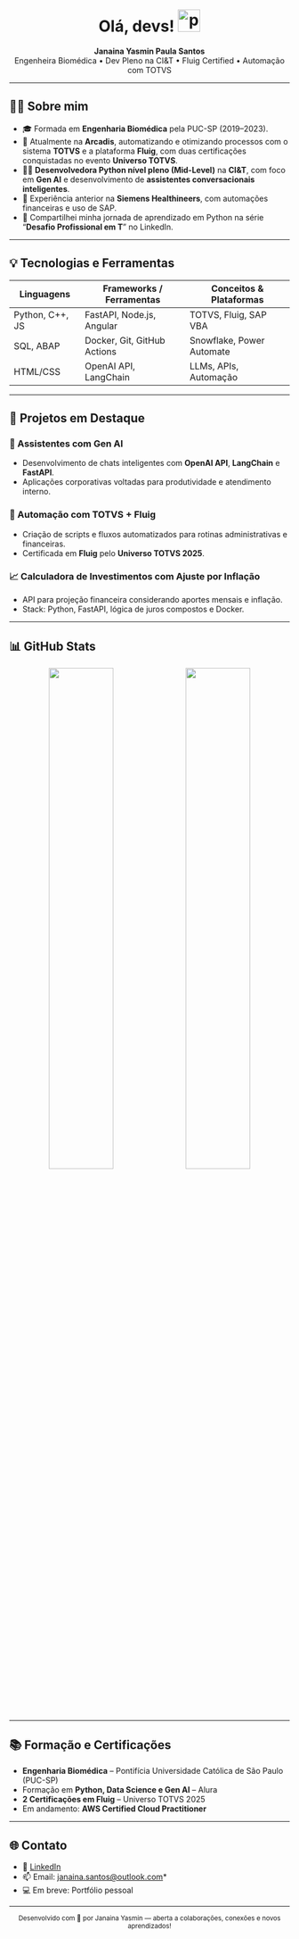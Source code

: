 <h1 align="center">Olá, devs! <img src="https://media.giphy.com/media/v1.Y2lkPTc5MGI3NjExMXU1aWIybnZzbmZxdHh1NnZqZTZldXZhdnJvbzhjOTk2aXdlZXVyaCZlcD12MV9naWZzX3NlYXJjaCZjdD1n/YTbZzCkRQCEJa/giphy.gif" alt="patinha" width="40"/></h1>

<p align="center">
  <strong>Janaina Yasmin Paula Santos</strong>  
  <br>
  Engenheira Biomédica • Dev Pleno na CI&T • Fluig Certified • Automação com TOTVS
</p>

---

## 👩‍💻 Sobre mim

- 🎓 Formada em **Engenharia Biomédica** pela PUC-SP (2019–2023).  
- 💼 Atualmente na **Arcadis**, automatizando e otimizando processos com o sistema **TOTVS** e a plataforma **Fluig**, com duas certificações conquistadas no evento **Universo TOTVS**.  
- 👩‍💻 **Desenvolvedora Python nível pleno (Mid-Level)** na **CI&T**, com foco em **Gen AI** e desenvolvimento de **assistentes conversacionais inteligentes**.  
- 🧾 Experiência anterior na **Siemens Healthineers**, com automações financeiras e uso de SAP.  
- 💬 Compartilhei minha jornada de aprendizado em Python na série “**Desafio Profissional em T**” no LinkedIn.  

---

## 💡 Tecnologias e Ferramentas

| Linguagens      | Frameworks / Ferramentas       | Conceitos & Plataformas     |
| --------------- | ------------------------------ | --------------------------- |
| Python, C++, JS | FastAPI, Node.js, Angular      | TOTVS, Fluig, SAP VBA       |
| SQL, ABAP       | Docker, Git, GitHub Actions    | Snowflake, Power Automate   |
| HTML/CSS        | OpenAI API, LangChain          | LLMs, APIs, Automação       |

---

## 🚀 Projetos em Destaque

### 🤖 Assistentes com Gen AI
- Desenvolvimento de chats inteligentes com **OpenAI API**, **LangChain** e **FastAPI**.
- Aplicações corporativas voltadas para produtividade e atendimento interno.

### 💼 Automação com TOTVS + Fluig
- Criação de scripts e fluxos automatizados para rotinas administrativas e financeiras.
- Certificada em **Fluig** pelo **Universo TOTVS 2025**.

### 📈 Calculadora de Investimentos com Ajuste por Inflação
- API para projeção financeira considerando aportes mensais e inflação.
- Stack: Python, FastAPI, lógica de juros compostos e Docker.

---

## 📊 GitHub Stats

<div align="center">
  <img src="https://github-readme-stats.vercel.app/api?username=JhanisYPS&theme=github_light&show_icons=true" width="48%"/>
  <img src="https://github-readme-stats.vercel.app/api/top-langs/?username=JhanisYPS&theme=github_light&layout=compact" width="48%"/>
</div>

---

## 📚 Formação e Certificações

- **Engenharia Biomédica** – Pontifícia Universidade Católica de São Paulo (PUC-SP)  
- Formação em **Python, Data Science e Gen AI** – Alura  
- **2 Certificações em Fluig** – Universo TOTVS 2025  
- Em andamento: **AWS Certified Cloud Practitioner**

---

## 🌐 Contato

- 💼 [LinkedIn](https://www.linkedin.com/in/janainayasmindepaulasantos/)
- 📫 Email: janaina.santos@outlook.com*
- 💻 Em breve: Portfólio pessoal

---

<p align="center">
  <sub>Desenvolvido com 💖 por Janaina Yasmin — aberta a colaborações, conexões e novos aprendizados!</sub>
</p>
